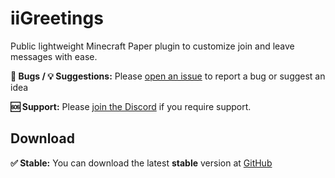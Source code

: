 # iiGreetings

Public lightweight Minecraft Paper plugin to customize join and leave messages with ease.

**🐛 Bugs / 💡 Suggestions:** Please [open an issue](https://github.com/iiDanto/iiGreetings/issues/new/choose) to report a bug or suggest an idea

**🆘 Support:** Please [join the Discord](https://discord.gg/jEZGjSQ6A7) if you require support.

## Download

**✅ Stable:** You can download the latest **stable** version at [GitHub](https://github.com/iiDanto/iiGreetings/releases)
